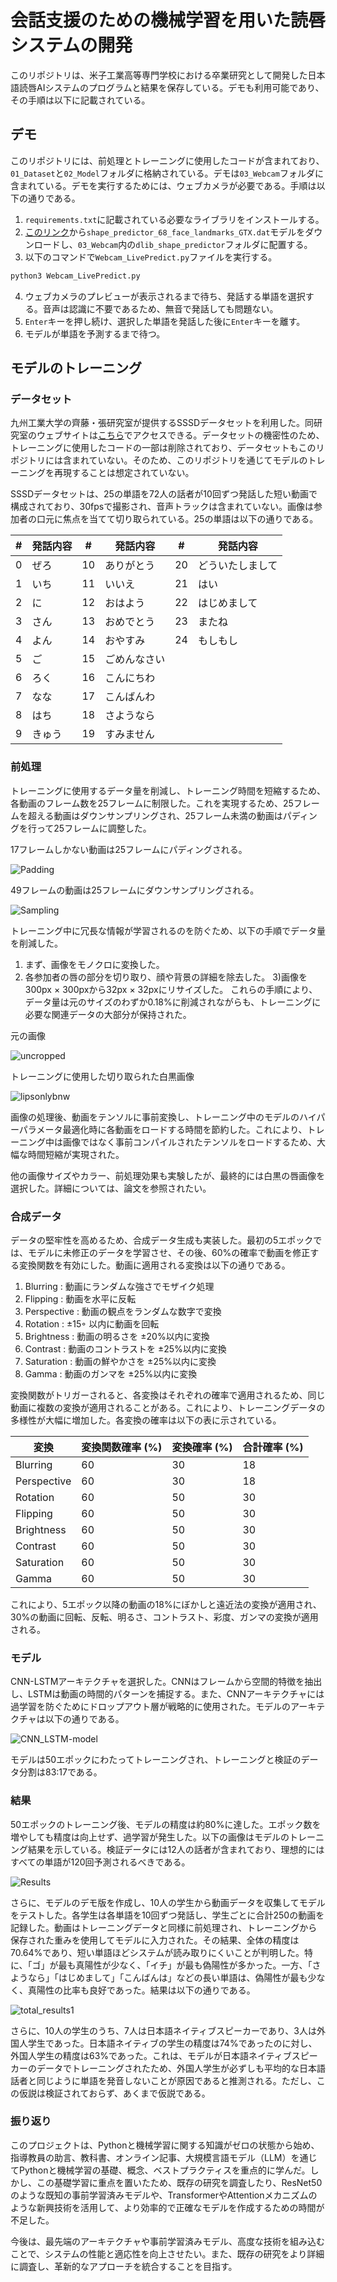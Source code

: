 # 会話支援のための機械学習を用いた読唇システムの開発
このリポジトリは、米子工業高等専門学校における卒業研究として開発した日本語読唇AIシステムのプログラムと結果を保存している。デモも利用可能であり、その手順は以下に記載されている。

## デモ
このリポジトリには、前処理とトレーニングに使用したコードが含まれており、`01_Dataset`と`02_Model`フォルダに格納されている。デモは`03_Webcam`フォルダに含まれている。デモを実行するためには、ウェブカメラが必要である。手順は以下の通りである。
1) `requirements.txt`に記載されている必要なライブラリをインストールする。
2) [このリンク](https://drive.google.com/drive/folders/1t1fRQfTaL1-XgGA1JSzuvLSXsitZ6Scj)から`shape_predictor_68_face_landmarks_GTX.dat`モデルをダウンロードし、`03_Webcam`内の`dlib_shape_predictor`フォルダに配置する。
3) 以下のコマンドで`Webcam_LivePredict.py`ファイルを実行する。
```bash
python3 Webcam_LivePredict.py
```
4) ウェブカメラのプレビューが表示されるまで待ち、発話する単語を選択する。音声は認識に不要であるため、無音で発話しても問題ない。
5) `Enter`キーを押し続け、選択した単語を発話した後に`Enter`キーを離す。
6) モデルが単語を予測するまで待つ。

## モデルのトレーニング
### データセット
九州工業大学の齊藤・張研究室が提供するSSSDデータセットを利用した。同研究室のウェブサイトは[こちら](https://www.saitoh-lab.com/)でアクセスできる。データセットの機密性のため、トレーニングに使用したコードの一部は削除されており、データセットもこのリポジトリには含まれていない。そのため、このリポジトリを通じてモデルのトレーニングを再現することは想定されていない。

SSSDデータセットは、25の単語を72人の話者が10回ずつ発話した短い動画で構成されており、30fpsで撮影され、音声トラックは含まれていない。画像は参加者の口元に焦点を当てて切り取られている。25の単語は以下の通りである。

| #  | 発話内容   | #  | 発話内容       | #  | 発話内容       |
|----|----------|----|--------------|----|--------------|
| 0  | ぜろ      | 10 | ありがとう     | 20 | どういたしまして |
| 1  | いち      | 11 | いいえ         | 21 | はい          |
| 2  | に        | 12 | おはよう       | 22 | はじめまして   |
| 3  | さん      | 13 | おめでとう     | 23 | またね        |
| 4  | よん      | 14 | おやすみ       | 24 | もしもし      |
| 5  | ご        | 15 | ごめんなさい   |    |              |
| 6  | ろく      | 16 | こんにちわ     |    |              |
| 7  | なな      | 17 | こんばんわ     |    |              |
| 8  | はち      | 18 | さようなら     |    |              |
| 9  | きゅう    | 19 | すみません     |    |              |

### 前処理
トレーニングに使用するデータ量を削減し、トレーニング時間を短縮するため、各動画のフレーム数を25フレームに制限した。これを実現するため、25フレームを超える動画はダウンサンプリングされ、25フレーム未満の動画はパディングを行って25フレームに調整した。

17フレームしかない動画は25フレームにパディングされる。

![Padding](https://github.com/user-attachments/assets/22b43625-2adb-4382-a446-e2530b8fa0d7)

49フレームの動画は25フレームにダウンサンプリングされる。

![Sampling](https://github.com/user-attachments/assets/6d458d67-f9aa-4f9e-8eb1-267efc92dc53)

トレーニング中に冗長な情報が学習されるのを防ぐため、以下の手順でデータ量を削減した。
1) まず、画像をモノクロに変換した。
2) 各参加者の唇の部分を切り取り、顔や背景の詳細を除去した。
3)画像を300px × 300pxから32px × 32pxにリサイズした。
これらの手順により、データ量は元のサイズのわずか0.18%に削減されながらも、トレーニングに必要な関連データの大部分が保持された。

元の画像

![uncropped](https://github.com/user-attachments/assets/9bbd5fed-8642-4b42-99f6-980d53f82158)

トレーニングに使用した切り取られた白黒画像

![lipsonlybnw](https://github.com/user-attachments/assets/3aa91e21-fa81-405a-a7cf-8b69e3d79972)

画像の処理後、動画をテンソルに事前変換し、トレーニング中のモデルのハイパーパラメータ最適化時に各動画をロードする時間を節約した。これにより、トレーニング中は画像ではなく事前コンパイルされたテンソルをロードするため、大幅な時間短縮が実現された。

他の画像サイズやカラー、前処理効果も実験したが、最終的には白黒の唇画像を選択した。詳細については、論文を参照されたい。

### 合成データ
データの堅牢性を高めるため、合成データ生成も実装した。最初の5エポックでは、モデルに未修正のデータを学習させ、その後、60%の確率で動画を修正する変換関数を有効にした。動画に適用される変換は以下の通りである。

1. Blurring : 動画にランダムな強さでモザイク処理
2. Flipping : 動画を水平に反転
3. Perspective : 動画の観点をランダムな数字で変換
4. Rotation : ±15◦ 以内に動画を回転
5. Brightness : 動画の明るさを ±20%以内に変換
6. Contrast : 動画のコントラストを ±25%以内に変換
7. Saturation : 動画の鮮やかさを ±25%以内に変換
8. Gamma : 動画のガンマを ±25%以内に変換

変換関数がトリガーされると、各変換はそれぞれの確率で適用されるため、同じ動画に複数の変換が適用されることがある。これにより、トレーニングデータの多様性が大幅に増加した。各変換の確率は以下の表に示されている。

| 変換         | 変換関数確率 (%) | 変換確率 (%) | 合計確率 (%) |
|------------|--------------|----------|----------|
| Blurring   |      60      | 30       | 18       |
| Perspective |      60      | 30       | 18       |
| Rotation   |       60      |   50       | 30       |
| Flipping   |       60      |   50       | 30       |
| Brightness |       60      |   50       | 30       |
| Contrast   |       60      |   50       | 30       |
| Saturation |       60      |   50       | 30       |
| Gamma      |       60      |   50       | 30       |

これにより、5エポック以降の動画の18%にぼかしと遠近法の変換が適用され、30%の動画に回転、反転、明るさ、コントラスト、彩度、ガンマの変換が適用される。

### モデル
CNN-LSTMアーキテクチャを選択した。CNNはフレームから空間的特徴を抽出し、LSTMは動画の時間的パターンを捕捉する。また、CNNアーキテクチャには過学習を防ぐためにドロップアウト層が戦略的に使用された。モデルのアーキテクチャは以下の通りである。

![CNN_LSTM-model](https://github.com/user-attachments/assets/b05807a6-3214-4cb1-b8f4-aa44d74218ce)

モデルは50エポックにわたってトレーニングされ、トレーニングと検証のデータ分割は83:17である。

### 結果

50エポックのトレーニング後、モデルの精度は約80%に達した。エポック数を増やしても精度は向上せず、過学習が発生した。以下の画像はモデルのトレーニング結果を示している。検証データには12人の話者が含まれており、理想的にはすべての単語が120回予測されるべきである。

![Results](https://github.com/user-attachments/assets/5a49fcae-44f6-4696-a6ec-1679ddf3df4c)

さらに、モデルのデモ版を作成し、10人の学生から動画データを収集してモデルをテストした。各学生は各単語を10回ずつ発話し、学生ごとに合計250の動画を記録した。動画はトレーニングデータと同様に前処理され、トレーニングから保存された重みを使用してモデルに入力された。その結果、全体の精度は70.64%であり、短い単語ほどシステムが読み取りにくいことが判明した。特に、「ゴ」が最も真陽性が少なく、「イチ」が最も偽陽性が多かった。一方、「さようなら」「はじめまして」「こんばんは」などの長い単語は、偽陽性が最も少なく、真陽性の比率も良好であった。結果は以下の通りである。

![total_results1](https://github.com/user-attachments/assets/40e2145c-10ba-43d3-b658-ad90da92bc13)

さらに、10人の学生のうち、7人は日本語ネイティブスピーカーであり、3人は外国人学生であった。日本語ネイティブの学生の精度は74%であったのに対し、外国人学生の精度は63%であった。これは、モデルが日本語ネイティブスピーカーのデータでトレーニングされたため、外国人学生が必ずしも平均的な日本語話者と同じように単語を発音しないことが原因であると推測される。ただし、この仮説は検証されておらず、あくまで仮説である。

### 振り返り

このプロジェクトは、Pythonと機械学習に関する知識がゼロの状態から始め、指導教員の助言、教科書、オンライン記事、大規模言語モデル（LLM）を通じてPythonと機械学習の基礎、概念、ベストプラクティスを重点的に学んだ。しかし、この基礎学習に重点を置いたため、既存の研究を調査したり、ResNet50のような既知の事前学習済みモデルや、TransformerやAttentionメカニズムのような新興技術を活用して、より効率的で正確なモデルを作成するための時間が不足した。

今後は、最先端のアーキテクチャや事前学習済みモデル、高度な技術を組み込むことで、システムの性能と適応性を向上させたい。また、既存の研究をより詳細に調査し、革新的なアプローチを統合することを目指す。
